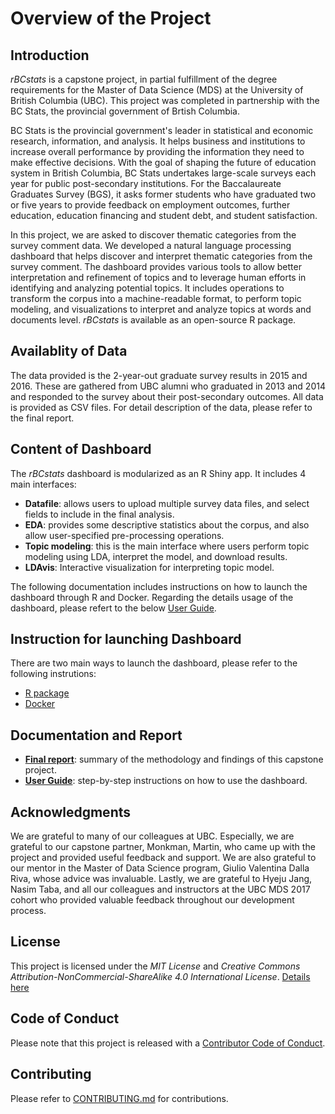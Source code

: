 # Overview of the Project
## Introduction

*rBCstats* is a capstone project, in partial fulfillment of the degree requirements for the Master of Data Science (MDS) at the University of British Columbia (UBC). This project was completed in partnership with the BC Stats, the provincial government of Brtish Columbia.

BC Stats is the provincial government's leader in statistical and economic research, information, and analysis. It helps business and institutions to increase overall performance by providing the information they need to make effective decisions. With the goal of shaping the future of education system in British Columbia, BC Stats undertakes large-scale surveys each year for public post-secondary institutions. For the Baccalaureate Graduates Survey (BGS), it asks former students who have graduated two or five years to provide feedback on employment outcomes, further education, education financing and student debt, and student satisfaction.

In this project, we are asked to discover thematic categories from the survey comment data. We developed a natural language processing dashboard that helps discover and interpret thematic categories from the survey comment. The dashboard provides various tools to allow better interpretation and refinement of topics and to leverage human efforts in identifying and analyzing potential topics. It includes operations to transform the corpus into a machine-readable format, to perform topic modeling, and visualizations to interpret and analyze topics at words and documents level. *rBCstats* is available as an open-source R package.

## Availablity of Data

The data provided is the 2-year-out graduate survey results in 2015 and 2016. These are gathered from UBC alumni who graduated in 2013 and 2014 and responded to the survey about their post-secondary outcomes. All data is provided as CSV files. For detail description of the data, please refer to the final report.

## Content of Dashboard

The *rBCstats* dashboard is modularized as an R Shiny app. It includes 4 main interfaces:

- **Datafile**: allows users to upload multiple survey data files, and select fields to include in the final analysis.
- **EDA**: provides some descriptive statistics about the corpus, and also allow user-specified pre-processing operations.
- **Topic modeling**: this is the main interface where users perform topic modeling using LDA, interpret the model, and download results.
- **LDAvis**: Interactive visualization for interpreting topic model.

The following documentation includes instructions on how to launch the dashboard through R and Docker.
Regarding the details usage of the dashboard, please refert to the below [User Guide](#documentation-and-report).

## Instruction for launching Dashboard
There are two main ways to launch the dashboard, please refer to the following instrutions:  

- [R package](./rBCstats/README.md)
- [Docker](docker-instruction.md)

## Documentation and Report
- **[Final report](./report/report.pdf)**: summary of the methodology and findings of this capstone project.
- **[User Guide](./rBCstats/inst/doc/user-guide.pdf)**: step-by-step instructions on how to use the dashboard.

## Acknowledgments

We are grateful to many of our colleagues at UBC. Especially, we are grateful to our capstone partner, Monkman, Martin, who came up with the project and provided useful feedback and support. We are also grateful to our mentor in the Master of Data Science program, Giulio Valentina Dalla Riva, whose advice was invaluable. Lastly, we are grateful to Hyeju Jang, Nasim Taba, and all our colleagues and instructors at the UBC MDS 2017 cohort who provided valuable feedback throughout our development process.

## License

This project is licensed under the *MIT License* and *Creative Commons Attribution-NonCommercial-ShareAlike 4.0 International License*. [Details here](LINCESE.Md)

## Code of Conduct

Please note that this project is released with a [Contributor Code of Conduct](CODE_OF_CONDUCT.md).

## Contributing

Please refer to [CONTRIBUTING.md](CONTRIBUTING.md) for contributions.
